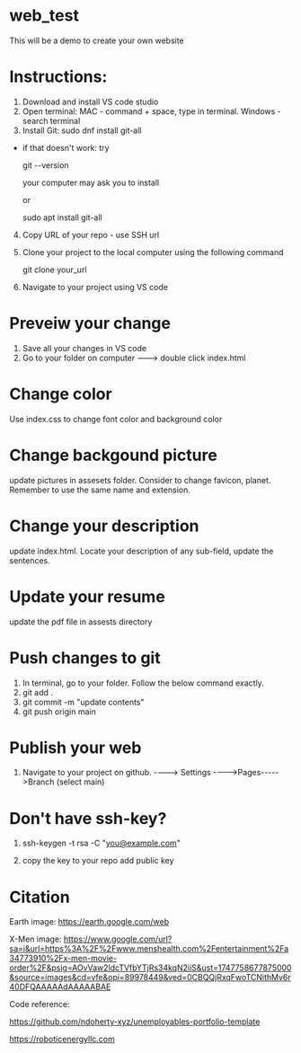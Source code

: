 
# web_test
This will be a demo to create your own website

# Instructions:
1. Download and install VS code studio 
2. Open terminal: MAC - command + space, type in terminal.  Windows - search terminal
3. Install Git:  sudo dnf install git-all
 - if that doesn't work: try
    
    git --version

    your computer may ask you to install

    or

    sudo apt install git-all

4. Copy URL of your repo - use SSH url
5. Clone your project to the local computer using the following command

    git clone your_url

6. Navigate to your project using VS code

# Preveiw your change
1. Save all your changes in VS code
2. Go to your folder on computer ---> double click index.html

# Change color

Use index.css to change font color and background color

# Change backgound picture

update pictures in assesets folder. Consider to change favicon, planet.  Remember to use the same name and extension.

# Change your description

update index.html. Locate your description of any sub-field, update the sentences.

# Update your resume

update the pdf file in assests directory

# Push changes to git

1. In terminal, go to your folder. Follow the below command exactly.
2. git add .
3. git commit -m "update contents"
4. git push origin main

# Publish your web

1. Navigate to your project on github. ----> Settings ---->Pages----->Branch (select main)

# Don't have ssh-key?

1. ssh-keygen -t rsa -C "you@example.com" 

2. copy the key to your repo add public key     

# Citation

Earth image:
https://earth.google.com/web

X-Men image:
https://www.google.com/url?sa=i&url=https%3A%2F%2Fwww.menshealth.com%2Fentertainment%2Fa34773910%2Fx-men-movie-order%2F&psig=AOvVaw2ldcTVfbYTjRs34kqN2iiS&ust=1747758677875000&source=images&cd=vfe&opi=89978449&ved=0CBQQjRxqFwoTCNithMv6r40DFQAAAAAdAAAAABAE

Code reference:

https://github.com/ndoherty-xyz/unemployables-portfolio-template

https://roboticenergyllc.com


